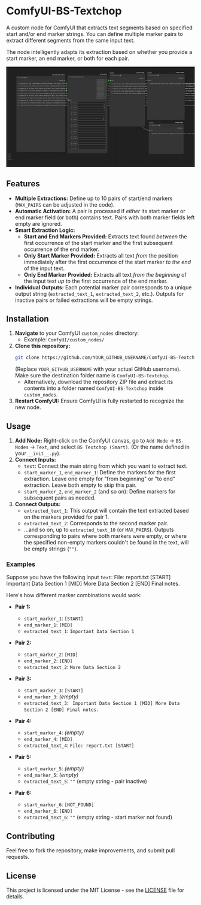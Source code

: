 # ComfyUI-BS-Textchop

A custom node for ComfyUI that extracts text segments based on specified start and/or end marker strings. You can define multiple marker pairs to extract different segments from the same input text.

The node intelligently adapts its extraction based on whether you provide a start marker, an end marker, or both for each pair.

![Example Workflow](workflow.png) <!-- Reference to the workflow image -->

## Features

*   **Multiple Extractions:** Define up to 10 pairs of start/end markers (`MAX_PAIRS` can be adjusted in the code).
*   **Automatic Activation:** A pair is processed if *either* its start marker or end marker field (or both) contains text. Pairs with both marker fields left empty are ignored.
*   **Smart Extraction Logic:**
    *   **Start and End Markers Provided:** Extracts text found *between* the first occurrence of the start marker and the first subsequent occurrence of the end marker.
    *   **Only Start Marker Provided:** Extracts all text *from* the position immediately after the first occurrence of the start marker *to the end* of the input text.
    *   **Only End Marker Provided:** Extracts all text *from the beginning* of the input text *up to* the first occurrence of the end marker.
*   **Individual Outputs:** Each potential marker pair corresponds to a unique output string (`extracted_text_1`, `extracted_text_2`, etc.). Outputs for inactive pairs or failed extractions will be empty strings.

## Installation

1.  **Navigate** to your ComfyUI `custom_nodes` directory:
    *   Example: `ComfyUI/custom_nodes/`
2.  **Clone this repository:**
    ```bash
    git clone https://github.com/YOUR_GITHUB_USERNAME/ComfyUI-BS-Textchop.git ComfyUI-BS-Textchop
    ```
    (Replace `YOUR_GITHUB_USERNAME` with your actual GitHub username). Make sure the destination folder name is `ComfyUI-BS-Textchop`.
    *   Alternatively, download the repository ZIP file and extract its contents into a folder named `ComfyUI-BS-Textchop` inside `custom_nodes`.
3.  **Restart ComfyUI:** Ensure ComfyUI is fully restarted to recognize the new node.

## Usage

1.  **Add Node:** Right-click on the ComfyUI canvas, go to `Add Node` -> `BS-Nodes` -> `Text`, and select `BS Textchop (Smart)`. (Or the name defined in your `__init__.py`).
2.  **Connect Inputs:**
    *   `text`: Connect the main string from which you want to extract text.
    *   `start_marker_1`, `end_marker_1`: Define the markers for the first extraction. Leave one empty for "from beginning" or "to end" extraction. Leave both empty to skip this pair.
    *   `start_marker_2`, `end_marker_2` (and so on): Define markers for subsequent pairs as needed.
3.  **Connect Outputs:**
    *   `extracted_text_1`: This output will contain the text extracted based on the markers provided for pair 1.
    *   `extracted_text_2`: Corresponds to the second marker pair.
    *   ...and so on, up to `extracted_text_10` (or `MAX_PAIRS`). Outputs corresponding to pairs where both markers were empty, or where the specified non-empty markers couldn't be found in the text, will be empty strings (`""`).

### Examples

Suppose you have the following input `text`:
File: report.txt [START] Important Data Section 1 [MID] More Data Section 2 [END] Final notes.

      
Here's how different marker combinations would work:

*   **Pair 1:**
    *   `start_marker_1`: `[START]`
    *   `end_marker_1`: `[MID]`
    *   `extracted_text_1`: ` Important Data Section 1 `

*   **Pair 2:**
    *   `start_marker_2`: `[MID]`
    *   `end_marker_2`: `[END]`
    *   `extracted_text_2`: ` More Data Section 2 `

*   **Pair 3:**
    *   `start_marker_3`: `[START]`
    *   `end_marker_3`: *(empty)*
    *   `extracted_text_3`: ` Important Data Section 1 [MID] More Data Section 2 [END] Final notes.`

*   **Pair 4:**
    *   `start_marker_4`: *(empty)*
    *   `end_marker_4`: `[MID]`
    *   `extracted_text_4`: `File: report.txt [START]`

*   **Pair 5:**
    *   `start_marker_5`: *(empty)*
    *   `end_marker_5`: *(empty)*
    *   `extracted_text_5`: `""` (empty string - pair inactive)

*   **Pair 6:**
    *   `start_marker_6`: `[NOT_FOUND]`
    *   `end_marker_6`: `[END]`
    *   `extracted_text_6`: `""` (empty string - start marker not found)

## Contributing

Feel free to fork the repository, make improvements, and submit pull requests.

## License

This project is licensed under the MIT License - see the [LICENSE](LICENSE) file for details.

    
